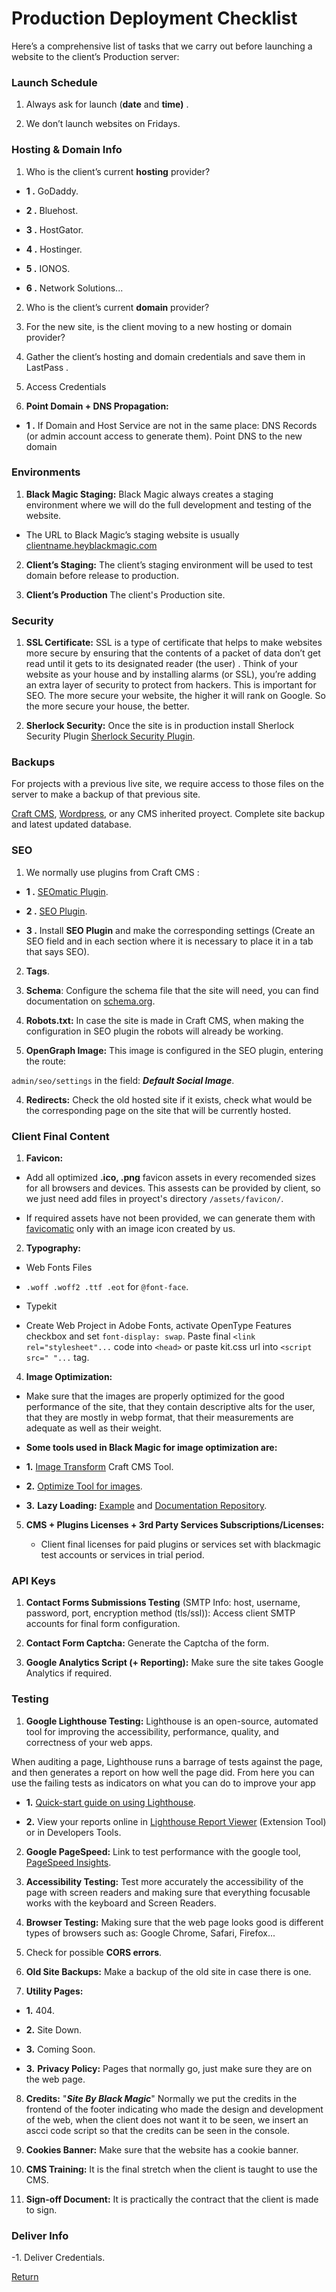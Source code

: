 # Production Deployment Checklist

  

Here’s a comprehensive list of tasks that we carry out before launching a website to the client’s Production server:

  

### Launch Schedule

  

1. Always ask for launch (**date** and **time)** .

2. We don’t launch websites on Fridays.

  

### Hosting & Domain Info

1. Who is the client’s current **hosting** provider?

-  **1 .** GoDaddy.

-  **2 .** Bluehost.

-  **3 .** HostGator.

-  **4 .** Hostinger.

-  **5 .** IONOS.

-  **6 .** Network Solutions...

2. Who is the client’s current **domain** provider?

3. For the new site, is the client moving to a new hosting or domain provider?

4. Gather the client’s hosting and domain credentials and save them in LastPass .

5. Access Credentials

6.  **Point Domain + DNS Propagation:**

-  **1 .** If Domain and Host Service are not in the same place: DNS Records (or admin account access to generate them). Point DNS to the new domain

  

### Environments

1.  **Black Magic Staging:** Black Magic always creates a staging environment where we will do the full development and testing of the website.

- The URL to Black Magic’s staging website is usually [clientname.heyblackmagic.com](http://clientname.heyblackmagic.com/)

2.  **Client’s Staging:** The client’s staging environment will be used to test domain before release to production.

3.  **Client’s Production** The client's Production site.

  

### Security

  

1.  **SSL Certificate:** SSL is a type of certificate that helps to make websites more secure by ensuring that the contents of a packet of data don’t get read until it gets to its designated reader (the user) . Think of your website as your house and by installing alarms (or SSL), you’re adding an extra layer of security to protect from hackers. This is important for SEO. The more secure your website, the higher it will rank on Google. So the more secure your house, the better.

2.  **Sherlock Security:** Once the site is in production install Sherlock Security Plugin [Sherlock Security Plugin](about:blank).

  

### Backups

  

For projects with a previous live site, we require access to those files on the server to make a backup of that previous site.

[Craft CMS](https://craftcms.com/), [Wordpress](https://wordpress.com/), or any CMS inherited proyect. Complete site backup and latest updated database.

  

### SEO

  

1. We normally use plugins from Craft CMS :

-  **1 .** [SEOmatic Plugin](https://plugins.craftcms.com/seomatic?craft4).

-  **2 .** [SEO Plugin](http://craft3.lexington-market.test/admin/plugin-store/seo).

-  **3 .** Install **SEO Plugin** and make the corresponding settings (Create an SEO field and in each section where it is necessary to place it in a tab that says SEO).

2.  **Tags**.

3.  **Schema**: Configure the schema file that the site will need, you can find documentation on [schema.org](https://schema.org/).

4.  **Robots.txt:** In case the site is made in Craft CMS, when making the configuration in SEO plugin the robots will already be working.

5.  **OpenGraph Image:** This image is configured in the SEO plugin, entering the route:

`admin/seo/settings` in the field: ***Default Social Image***.

4.  **Redirects:** Check the old hosted site if it exists, check what would be the corresponding page on the site that will be currently hosted.

  

### Client Final Content

  

1.  **Favicon:**

- Add all optimized **.ico, .png** favicon assets in every recomended sizes for all browsers and devices. This assests can be provided by client, so we just need add files in proyect's directory ```/assets/favicon/```.

- If required assets have not been provided, we can generate them with [favicomatic](https://favicomatic.com/) only with an image icon created by us.

  

2.  **Typography:**

- Web Fonts Files

-  ```.woff .woff2 .ttf .eot``` for ```@font-face```.

- Typekit

- Create Web Project in Adobe Fonts, activate OpenType Features checkbox and set ```font-display: swap```. Paste final ```<link rel="stylesheet"...``` code into ```<head>``` or paste kit.css url into ```<script src=" "...``` tag.

  

4.  **Image Optimization:**

- Make sure that the images are properly optimized for the good performance of the site, that they contain descriptive alts for the user, that they are mostly in webp format, that their measurements are adequate as well as their weight.

-  **Some tools used in Black Magic for image optimization are:**

-  **1.** [Image Transform](https://craftcms.com/docs/3.x/image-transforms.html) Craft CMS Tool.

-  **2.** [Optimize Tool for images](https://www.optimizeimages.com/tool).

-  **3.**  **Lazy Loading:** [Example](https://afarkas.github.io/lazysizes/index.html) and [Documentation Repository](https://github.com/aFarkas/lazysizes).

  
  

5.  **CMS + Plugins Licenses + 3rd Party Services Subscriptions/Licenses:**

     - Client final licenses for paid plugins or services set with blackmagic test accounts or services in trial period.

  

### API Keys

1.  **Contact Forms Submissions Testing** (SMTP Info: host, username, password, port, encryption method (tls/ssl)): Access client SMTP accounts for final form configuration.

2.  **Contact Form Captcha:** Generate the Captcha of the form.

3.  **Google Analytics Script (+ Reporting):** Make sure the site takes Google Analytics if required.

  

### Testing

1.  **Google Lighthouse Testing:** Lighthouse is an open-source, automated tool for improving the accessibility, performance, quality, and correctness of your web apps.

When auditing a page, Lighthouse runs a barrage of tests against the page, and then generates a report on how well the page did. From here you can use the failing tests as indicators on what you can do to improve your app

- **1.** [Quick-start guide on using Lighthouse](https://chrome.google.com/webstore/detail/lighthouse/blipmdconlkpinefehnmjammfjpmpbjk?hl=es).

- **2.** View your reports online in [Lighthouse Report Viewer](https://googlechrome.github.io/lighthouse/viewer/) (Extension Tool) or in Developers Tools.

2.  **Google PageSpeed:** Link to test performance with the google tool, [PageSpeed Insights](https://pagespeed.web.dev/).

3.  **Accessibility Testing:** Test more accurately the accessibility of the page with screen readers and making sure that everything focusable works with the keyboard and Screen Readers.

4.  **Browser Testing:** Making sure that the web page looks good is different types of browsers such as: Google Chrome, Safari, Firefox...

5. Check for possible **CORS errors**.

6.  **Old Site Backups:** Make a backup of the old site in case there is one.

7.  **Utility Pages:**

-  **1.** 404.

-  **2.** Site Down.

-  **3.** Coming Soon.

-  **3.**  **Privacy Policy:** Pages that normally go, just make sure they are on the web page.

8.  **Credits:** "***Site By Black Magic***" Normally we put the credits in the frontend of the footer indicating who made the design and development of the web, when the client does not want it to be seen, we insert an ascci code script so that the credits can be seen in the console.

9.  **Cookies Banner:** Make sure that the website has a cookie banner.

10.  **CMS Training:** It is the final stretch when the client is taught to use the CMS.

11.  **Sign-off Document:** It is practically the contract that the client is made to sign.

  

### Deliver Info
-1.  Deliver Credentials.

  

[Return](../README.md)